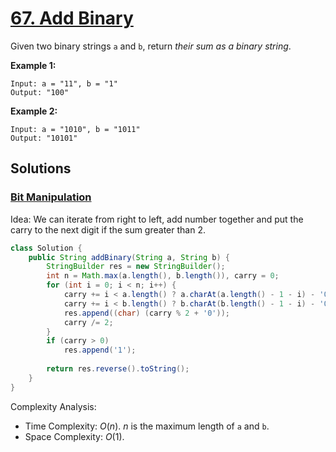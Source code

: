# [67. Add Binary](https://leetcode.com/problems/add-binary/)

Given two binary strings `a` and `b`, return _their sum as a binary string_.

**Example 1:**

```
Input: a = "11", b = "1"
Output: "100"
```

**Example 2:**

```
Input: a = "1010", b = "1011"
Output: "10101"
```

## Solutions
### [Bit Manipulation](AddBinary.java)

Idea: We can iterate from right to left, add number together and put the carry to the next digit if the sum greater than 2.

```java
class Solution {
    public String addBinary(String a, String b) {
        StringBuilder res = new StringBuilder();
        int n = Math.max(a.length(), b.length()), carry = 0;
        for (int i = 0; i < n; i++) {
            carry += i < a.length() ? a.charAt(a.length() - 1 - i) - '0' : 0;
            carry += i < b.length() ? b.charAt(b.length() - 1 - i) - '0' : 0;
            res.append((char) (carry % 2 + '0'));
            carry /= 2;
        }
        if (carry > 0)
            res.append('1');
        
        return res.reverse().toString();
    }
}
```

Complexity Analysis:

- Time Complexity: $O(n)$. $n$ is the maximum length of `a` and `b`.
- Space Complexity: $O(1)$.
